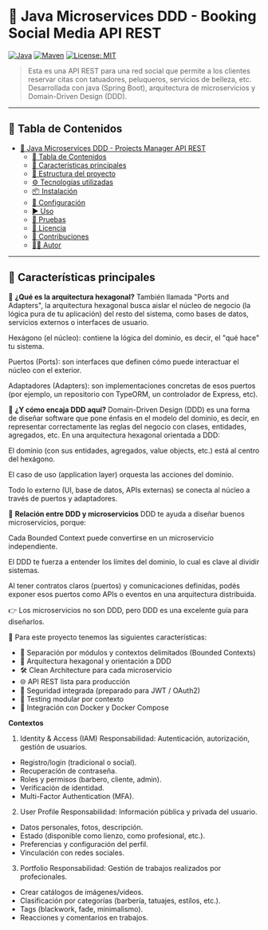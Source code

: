 # 🧱 Java Microservices DDD - Booking Social Media API REST

[![Java](https://img.shields.io/badge/Java-17-blue.svg)](https://www.oracle.com/java/)
[![Maven](https://img.shields.io/badge/Maven-3.9-blue.svg)](https://maven.apache.org/)
[![License: MIT](https://img.shields.io/badge/License-MIT-yellow.svg)](LICENSE)

>Esta es una API REST para una red social que permite a los clientes reservar citas con tatuadores, peluqueros, servicios de belleza, etc. Desarrollada con java (Spring Boot), arquitectura de microservicios y Domain-Driven Design (DDD).
---
## 🧭 Tabla de Contenidos

- [🧱 Java Microservices DDD - Projects Manager API REST](#-java-microservices-ddd---projects-manager-api-rest)
  - [🧭 Tabla de Contenidos](#-tabla-de-contenidos)
  - [🚀 Características principales](#-características-principales)
  - [📁 Estructura del proyecto](#-estructura-del-proyecto)
  - [⚙️ Tecnologías utilizadas](#️-tecnologías-utilizadas)
  - [📦 Instalación](#-instalación)
  - [🔧 Configuración](#-configuración)
  - [▶️ Uso](#️-uso)
  - [🧪 Pruebas](#-pruebas)
  - [📄 Licencia](#-licencia)
  - [🤝 Contribuciones](#-contribuciones)
  - [👨‍💻 Autor](#-autor)

---

## 🚀 Características principales

🌟 **¿Qué es la arquitectura hexagonal?**
También llamada "Ports and Adapters", la arquitectura hexagonal busca aislar el núcleo de negocio (la lógica pura de tu aplicación) del resto del sistema, como bases de datos, servicios externos o interfaces de usuario.

Hexágono (el núcleo): contiene la lógica del dominio, es decir, el "qué hace" tu sistema.

Puertos (Ports): son interfaces que definen cómo puede interactuar el núcleo con el exterior.

Adaptadores (Adapters): son implementaciones concretas de esos puertos (por ejemplo, un repositorio con TypeORM, un controlador de Express, etc).

🧠 **¿Y cómo encaja DDD aquí?**
Domain-Driven Design (DDD) es una forma de diseñar software que pone énfasis en el modelo del dominio, es decir, en representar correctamente las reglas del negocio con clases, entidades, agregados, etc.
En una arquitectura hexagonal orientada a DDD:

El dominio (con sus entidades, agregados, value objects, etc.) está al centro del hexágono.

El caso de uso (application layer) orquesta las acciones del dominio.

Todo lo externo (UI, base de datos, APIs externas) se conecta al núcleo a través de puertos y adaptadores.

🔄  **Relación entre DDD y microservicios**
DDD te ayuda a diseñar buenos microservicios, porque:

Cada Bounded Context puede convertirse en un microservicio independiente.

El DDD te fuerza a entender los límites del dominio, lo cual es clave al dividir sistemas.

Al tener contratos claros (puertos) y comunicaciones definidas, podés exponer esos puertos como APIs o eventos en una arquitectura distribuida.

👉 Los microservicios no son DDD, pero DDD es una excelente guía para diseñarlos.

🎯 Para este proyecto tenemos las siguientes características:

- 🧩 Separación por módulos y contextos delimitados (Bounded Contexts)
- 📐 Arquitectura hexagonal y orientación a DDD
- 🛠️ Clean Architecture para cada microservicio
- 🌐 API REST lista para producción
- 🔐 Seguridad integrada (preparado para JWT / OAuth2)
- 🧪 Testing modular por contexto
- 🐳 Integración con Docker y Docker Compose

**Contextos**
1. Identity & Access (IAM)
Responsabilidad: Autenticación, autorización, gestión de usuarios.

- Registro/login (tradicional o social).
- Recuperación de contraseña.
- Roles y permisos (barbero, cliente, admin).
- Verificación de identidad.
- Multi-Factor Authentication (MFA).

2. User Profile
Responsabilidad: Información pública y privada del usuario.

- Datos personales, fotos, descripción.
- Estado (disponible como lienzo, como profesional, etc.).
- Preferencias y configuración del perfil.
- Vinculación con redes sociales.

3. Portfolio
Responsabilidad: Gestión de trabajos realizados por profecionales.

- Crear catálogos de imágenes/videos.
- Clasificación por categorías (barbería, tatuajes, estilos, etc.).
- Tags (blackwork, fade, minimalismo).
- Reacciones y comentarios en trabajos.

